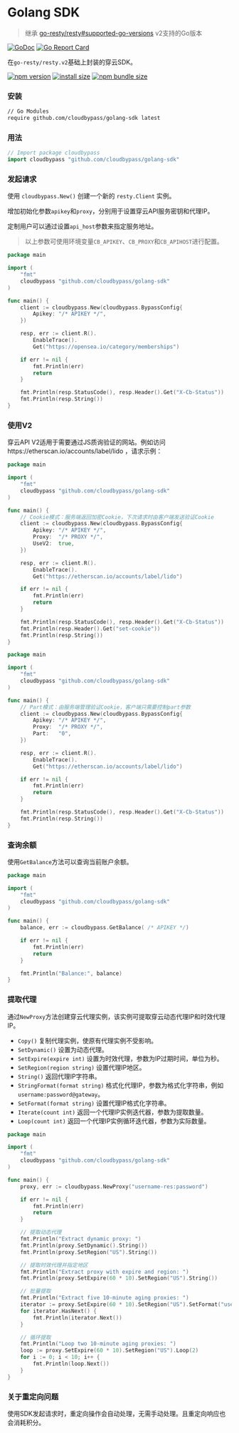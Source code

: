# Golang SDK

> 继承 [go-resty/resty#supported-go-versions](https://github.com/go-resty/resty#supported-go-versions) v2支持的Go版本


[![GoDoc](https://godoc.org/github.com/cloudbypass/golang-sdk?status.svg)](https://godoc.org/github.com/cloudbypass/golang-sdk ":no-zoom")
[![Go Report Card](https://goreportcard.com/badge/github.com/cloudbypass/golang-sdk)](https://goreportcard.com/report/github.com/cloudbypass/golang-sdk ":no-zoom")

在`go-resty/resty.v2`基础上封装的穿云SDK。

[![npm version](https://img.shields.io/npm/v/cloudbypass-sdk.svg?style=flat-square)](https://www.npmjs.org/package/cloudbypass-sdk ":no-zoom")
[![install size](https://img.shields.io/badge/dynamic/json?url=https://packagephobia.com/v2/api.json?p=cloudbypass-sdk&query=$.install.pretty&label=install%20size&style=flat-square)](https://packagephobia.now.sh/result?p=cloudbypass-sdk ":no-zoom")
[![npm bundle size](https://img.shields.io/bundlephobia/minzip/cloudbypass-sdk?style=flat-square)](https://bundlephobia.com/package/cloudbypass-sdk@latest ":no-zoom")

### 安装

```bash
// Go Modules
require github.com/cloudbypass/golang-sdk latest
```

### 用法

```go
// Import package cloudbypass
import cloudbypass "github.com/cloudbypass/golang-sdk"
```

### 发起请求

使用 `cloudbypass.New()` 创建一个新的 `resty.Client` 实例。

增加初始化参数`apikey`和`proxy`，分别用于设置穿云API服务密钥和代理IP。

定制用户可以通过设置`api_host`参数来指定服务地址。

> 以上参数可使用环境变量`CB_APIKEY`、`CB_PROXY`和`CB_APIHOST`进行配置。

```go
package main

import (
	"fmt"
	cloudbypass "github.com/cloudbypass/golang-sdk"
)

func main() {
	client := cloudbypass.New(cloudbypass.BypassConfig{
		Apikey: "/* APIKEY */",
	})

	resp, err := client.R().
		EnableTrace().
		Get("https://opensea.io/category/memberships")

	if err != nil {
		fmt.Println(err)
		return
	}

	fmt.Println(resp.StatusCode(), resp.Header().Get("X-Cb-Status"))
	fmt.Println(resp.String())
}
```

### 使用V2

穿云API V2适用于需要通过JS质询验证的网站。例如访问https://etherscan.io/accounts/label/lido ，请求示例：

```go
package main

import (
	"fmt"
	cloudbypass "github.com/cloudbypass/golang-sdk"
)

func main() {
	// Cookie模式：服务端返回加密Cookie，下次请求时由客户端发送验证Cookie
	client := cloudbypass.New(cloudbypass.BypassConfig{
		Apikey: "/* APIKEY */",
		Proxy:  "/* PROXY */",
		UseV2:  true,
	})

	resp, err := client.R().
		EnableTrace().
		Get("https://etherscan.io/accounts/label/lido")

	if err != nil {
		fmt.Println(err)
		return
	}

	fmt.Println(resp.StatusCode(), resp.Header().Get("X-Cb-Status"))
	fmt.Println(resp.Header().Get("set-cookie"))
	fmt.Println(resp.String())
}

```

```go
package main

import (
	"fmt"
	cloudbypass "github.com/cloudbypass/golang-sdk"
)

func main() {
	// Part模式：由服务端管理验证Cookie，客户端只需要控制part参数
	client := cloudbypass.New(cloudbypass.BypassConfig{
		Apikey: "/* APIKEY */",
		Proxy:  "/* PROXY */",
		Part:   "0",
	})

	resp, err := client.R().
		EnableTrace().
		Get("https://etherscan.io/accounts/label/lido")

	if err != nil {
		fmt.Println(err)
		return
	}

	fmt.Println(resp.StatusCode(), resp.Header().Get("X-Cb-Status"))
	fmt.Println(resp.String())
}

```

### 查询余额

使用`GetBalance`方法可以查询当前账户余额。

```go
package main

import (
	"fmt"
	cloudbypass "github.com/cloudbypass/golang-sdk"
)

func main() {
	balance, err := cloudbypass.GetBalance( /* APIKEY */)

	if err != nil {
		fmt.Println(err)
		return
	}

	fmt.Println("Balance:", balance)
}

```

### 提取代理

通过`NewProxy`方法创建穿云代理实例，该实例可提取穿云动态代理IP和时效代理IP。

+ `Copy()` 复制代理实例，使原有代理实例不受影响。
+ `SetDynamic()` 设置为动态代理。
+ `SetExpire(expire int)` 设置为时效代理，参数为IP过期时间，单位为秒。
+ `SetRegion(region string)` 设置代理IP地区。
+ `String()` 返回代理IP字符串。
+ `StringFormat(format string)` 格式化代理IP，参数为格式化字符串，例如`username:password@gateway`。
+ `SetFormat(format string)` 设置代理IP格式化字符串。
+ `Iterate(count int)` 返回一个代理IP实例迭代器，参数为提取数量。
+ `Loop(count int)` 返回一个代理IP实例循环迭代器，参数为实际数量。

```go
package main

import (
	"fmt"
	cloudbypass "github.com/cloudbypass/golang-sdk"
)

func main() {
	proxy, err := cloudbypass.NewProxy("username-res:password")

	if err != nil {
		fmt.Println(err)
		return
	}

	// 提取动态代理
	fmt.Println("Extract dynamic proxy: ")
	fmt.Println(proxy.SetDynamic().String())
	fmt.Println(proxy.SetRegion("US").String())

	// 提取时效代理并指定地区
	fmt.Println("Extract proxy with expire and region: ")
	fmt.Println(proxy.SetExpire(60 * 10).SetRegion("US").String())

	// 批量提取
	fmt.Println("Extract five 10-minute aging proxies: ")
	iterator := proxy.SetExpire(60 * 10).SetRegion("US").SetFormat("username:password:gateway").Iterate(10)
	for iterator.HasNext() {
		fmt.Println(iterator.Next())
	}

	// 循环提取
	fmt.Println("Loop two 10-minute aging proxies: ")
	loop := proxy.SetExpire(60 * 10).SetRegion("US").Loop(2)
	for i := 0; i < 10; i++ {
		fmt.Println(loop.Next())
	}
}
```

### 关于重定向问题

使用SDK发起请求时，重定向操作会自动处理，无需手动处理。且重定向响应也会消耗积分。